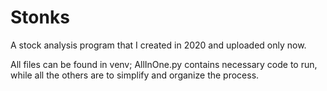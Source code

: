 # Stonks
A stock analysis program that I created in 2020 and uploaded only now.

All files can be found in venv; AllInOne.py contains necessary code to run, while all the others are to simplify and organize the process.
